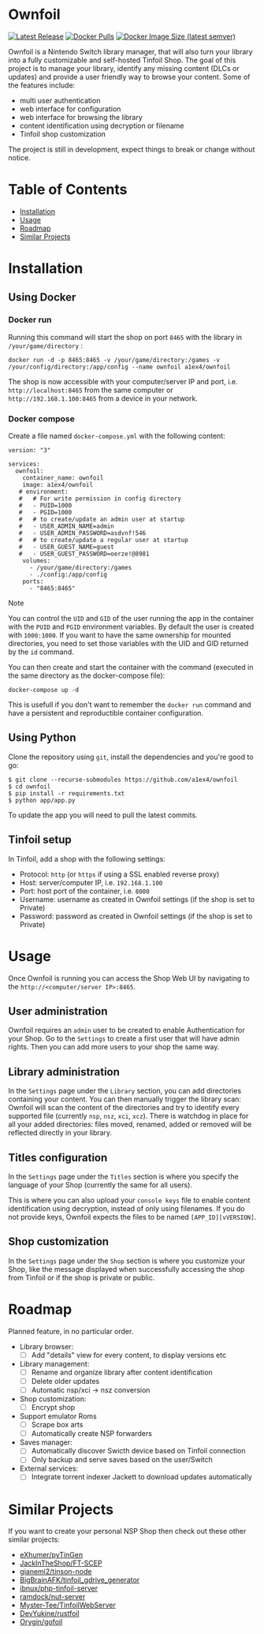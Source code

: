 # Ownfoil
[![Latest Release](https://img.shields.io/docker/v/a1ex4/ownfoil?sort=semver)](https://github.com/a1ex4/ownfoil/releases/latest)
[![Docker Pulls](https://img.shields.io/docker/pulls/a1ex4/ownfoil)](https://hub.docker.com/r/a1ex4/ownfoil)
[![Docker Image Size (latest semver)](https://img.shields.io/docker/image-size/a1ex4/ownfoil?sort=date&arch=amd64)](https://hub.docker.com/r/a1ex4/ownfoil/tags)

Ownfoil is a Nintendo Switch library manager, that will also turn your library into a fully customizable and self-hosted Tinfoil Shop. The goal of this project is to manage your library, identify any missing content (DLCs or updates) and provide a user friendly way to browse your content. Some of the features include:

 - multi user authentication
 - web interface for configuration
 - web interface for browsing the library
 - content identification using decryption or filename
 - Tinfoil shop customization

The project is still in development, expect things to break or change without notice.

# Table of Contents
- [Installation](#nstallation)
- [Usage](#usage)
- [Roadmap](#roadmap)
- [Similar Projects](#similar-projects)

# Installation
## Using Docker
### Docker run

Running this command will start the shop on port `8465` with the library in `/your/game/directory` :

    docker run -d -p 8465:8465 -v /your/game/directory:/games -v /your/config/directory:/app/config --name ownfoil a1ex4/ownfoil

The shop is now accessible with your computer/server IP and port, i.e. `http://localhost:8465` from the same computer or `http://192.168.1.100:8465` from a device in your network.

### Docker compose
Create a file named `docker-compose.yml` with the following content:
```
version: "3"

services:
  ownfoil:
    container_name: ownfoil
    image: a1ex4/ownfoil
   # environment:
   #   # For write permission in config directory
   #   - PUID=1000
   #   - PGID=1000
   #   # to create/update an admin user at startup
   #   - USER_ADMIN_NAME=admin
   #   - USER_ADMIN_PASSWORD=asdvnf!546
   #   # to create/update a regular user at startup
   #   - USER_GUEST_NAME=guest
   #   - USER_GUEST_PASSWORD=oerze!@8981
    volumes:
      - /your/game/directory:/games
      - ./config:/app/config
    ports:
      - "8465:8465"
```
> [!NOTE]
> You can control the `UID` and `GID` of the user running the app in the container with the `PUID` and `PGID` environment variables. By default the user is created with `1000:1000`. If you want to have the same ownership for mounted directories, you need to set those variables with the UID and GID returned by the `id` command.

You can then create and start the container with the command (executed in the same directory as the docker-compose file):

    docker-compose up -d

This is usefull if you don't want to remember the `docker run` command and have a persistent and reproductible container configuration.

## Using Python
Clone the repository using `git`, install the dependencies and you're good to go:
```
$ git clone --recurse-submodules https://github.com/a1ex4/ownfoil
$ cd ownfoil
$ pip install -r requirements.txt
$ python app/app.py
```
To update the app you will need to pull the latest commits.

## Tinfoil setup
In Tinfoil, add a shop with the following settings:
 - Protocol: `http` (or `https` if using a SSL enabled reverse proxy)
 - Host: server/computer IP, i.e. `192.168.1.100`
 - Port: host port of the container, i.e. `8000`
 - Username: username as created in Ownfoil settings (if the shop is set to Private)
 - Password: password as created in Ownfoil settings (if the shop is set to Private)

# Usage
Once Ownfoil is running you can access the Shop Web UI by navigating to the `http://<computer/server IP>:8465`.

## User administration
Ownfoil requires an `admin` user to be created to enable Authentication for your Shop. Go to the `Settings` to create a first user that will have admin rights. Then you can add more users to your shop the same way.

## Library administration
In the `Settings` page under the `Library` section, you can add directories containing your content. You can then manually trigger the library scan: Ownfoil will scan the content of the directories and try to identify every supported file (currently `nsp`, `nsz`, `xci`, `xcz`).
There is watchdog in place for all your added directories: files moved, renamed, added or removed will be reflected directly in your library.

## Titles configuration
In the `Settings` page under the `Titles` section is where you specify the language of your Shop (currently the same for all users).

This is where you can also upload your `console keys` file to enable content identification using decryption, instead of only using filenames. If you do not provide keys, Ownfoil expects the files to be named `[APP_ID][vVERSION]`.

## Shop customization
In the `Settings` page under the `Shop` section is where you customize your Shop, like the message displayed when successfully accessing the shop from Tinfoil or if the shop is private or public.

# Roadmap
Planned feature, in no particular order.
 - Library browser:
    - [ ] Add "details" view for every content, to display versions etc
 - Library management:
    - [ ] Rename and organize library after content identification
    - [ ] Delete older updates
    - [ ] Automatic nsp/xci -> nsz conversion
 - Shop customization:
    - [ ] Encrypt shop
 - Support emulator Roms
    - [ ] Scrape box arts
    - [ ] Automatically create NSP forwarders
 - Saves manager:
    - [ ] Automatically discover Swicth device based on Tinfoil connection
    - [ ] Only backup and serve saves based on the user/Switch
 - External services:
    - [ ] Integrate torrent indexer Jackett to download updates automatically

# Similar Projects
If you want to create your personal NSP Shop then check out these other similar projects:
- [eXhumer/pyTinGen](https://github.com/eXhumer/pyTinGen)
- [JackInTheShop/FT-SCEP](https://github.com/JackInTheShop/FT-SCEP)
- [gianemi2/tinson-node](https://github.com/gianemi2/tinson-node)
- [BigBrainAFK/tinfoil_gdrive_generator](https://github.com/BigBrainAFK/tinfoil_gdrive_generator)
- [ibnux/php-tinfoil-server](https://github.com/ibnux/php-tinfoil-server)
- [ramdock/nut-server](https://github.com/ramdock/nut-server)
- [Myster-Tee/TinfoilWebServer](https://github.com/Myster-Tee/TinfoilWebServer)
- [DevYukine/rustfoil](https://github.com/DevYukine/rustfoil)
- [Orygin/gofoil](https://github.com/Orygin/gofoil)

